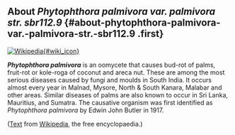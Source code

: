 About *Phytophthora palmivora var. palmivora str. sbr112.9* {#about-phytophthora-palmivora-var.-palmivora-str.-sbr112.9 .first}
-----------------------------------------------------------

[![Wikipedia](/img/wikipedia_logo_v2_en.png){#wiki_icon}](http://en.wikipedia.org/wiki/Phytophthora_palmivora)

***Phytophthora palmivora*** is an oomycete that causes bud-rot of
palms, fruit-rot or kole-roga of coconut and areca nut. These are among
the most serious diseases caused by fungi and moulds in South India. It
occurs almost every year in Malnad, Mysore, North & South Kanara,
Malabar and other areas. Similar diseases of palms are also known to
occur in Sri Lanka, Mauritius, and Sumatra. The causative organism was
first identified as *Phytophthora palmivora* by Edwin John Butler in
1917.

([Text](http://en.wikipedia.org/wiki/Phytophthora_palmivora) from
[Wikipedia](http://en.wikipedia.org/), the free encyclopaedia.)
